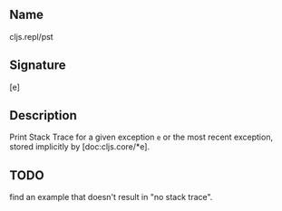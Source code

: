 ## Name
cljs.repl/pst

## Signature
[e]

## Description

Print Stack Trace for a given exception `e` or the most recent
exception, stored implicitly by [doc:cljs.core/*e].

## TODO

find an example that doesn't result in "no stack trace".
